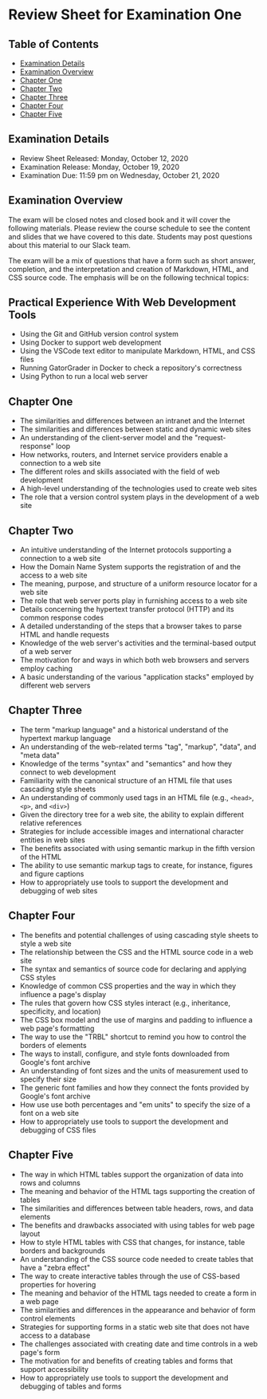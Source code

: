 # Review Sheet for Examination One

## Table of Contents

* [Examination Details](#examination-details)
* [Examination Overview](#examination-overview)
* [Chapter One](#chapter-one)
* [Chapter Two](#chapter-two)
* [Chapter Three](#chapter-three)
* [Chapter Four](#chapter-four)
* [Chapter Five](#chapter-five)

## Examination Details

- Review Sheet Released: Monday, October 12, 2020
- Examination Release: Monday, October 19, 2020
- Examination Due: 11:59 pm on Wednesday, October 21, 2020

## Examination Overview

The exam will be closed notes and closed book and it will cover the following
materials. Please review the course schedule to see the content and slides
that we have covered to this date. Students may post questions about this
material to our Slack team.

The exam will be a mix of questions that have a form such as short answer,
completion, and the interpretation and creation of Markdown, HTML, and CSS
source code. The emphasis will be on the following technical topics:

## Practical Experience With Web Development Tools

- Using the Git and GitHub version control system
- Using Docker to support web development
- Using the VSCode text editor to manipulate Markdown, HTML, and CSS files
- Running GatorGrader in Docker to check a repository's correctness
- Using Python to run a local web server

## Chapter One

- The similarities and differences between an intranet and the Internet
- The similarities and differences between static and dynamic web sites
- An understanding of the client-server model and the "request-response" loop
- How networks, routers, and Internet service providers enable a connection to
  a web site
- The different roles and skills associated with the field of web development
- A high-level understanding of the technologies used to create web
  sites
- The role that a version control system plays in the development of a web
  site

## Chapter Two

- An intuitive understanding of the Internet protocols supporting a connection
  to a web site
- How the Domain Name System supports the registration of and the
  access to a web site
- The meaning, purpose, and structure of a uniform resource locator
  for a web site
- The role that web server ports play in furnishing access to a web
  site
- Details concerning the hypertext transfer protocol (HTTP) and its
  common response codes
- A detailed understanding of the steps that a browser takes to parse
  HTML and handle requests
- Knowledge of the web server's activities and the terminal-based
  output of a web server
- The motivation for and ways in which both web browsers and servers
  employ caching
- A basic understanding of the various "application stacks" employed
  by different web servers

## Chapter Three

- The term "markup language" and a historical understand of the
  hypertext markup language
- An understanding of the web-related terms "tag", "markup", "data",
  and "meta data"
- Knowledge of the terms "syntax" and "semantics" and how they connect
  to web development
- Familiarity with the canonical structure of an HTML file that uses
  cascading style sheets
- An understanding of commonly used tags in an HTML file (e.g.,
  `<head>`, `<p>`, and `<div>`)
- Given the directory tree for a web site, the ability to explain
  different relative references
- Strategies for include accessible images and international character
  entities in web sites
- The benefits associated with using semantic markup in the fifth
  version of the HTML
- The ability to use semantic markup tags to create, for instance,
  figures and figure captions
- How to appropriately use tools to support the development and
  debugging of web sites

## Chapter Four

- The benefits and potential challenges of using cascading style
  sheets to style a web site
- The relationship between the CSS and the HTML source code in a web
  site
- The syntax and semantics of source code for declaring and applying
  CSS styles
- Knowledge of common CSS properties and the way in which they
  influence a page's display
- The rules that govern how CSS styles interact (e.g., inheritance,
  specificity, and location)
- The CSS box model and the use of margins and padding to influence a
  web page's formatting
- The way to use the "TRBL" shortcut to remind you how to control the
  borders of elements
- The ways to install, configure, and style fonts downloaded from
  Google's font archive
- An understanding of font sizes and the units of measurement used to
  specify their size
- The generic font families and how they connect the fonts provided by
  Google's font archive
- How use use both percentages and "em units" to specify the size of a
  font on a web site
- How to appropriately use tools to support the development and
  debugging of CSS files

## Chapter Five

- The way in which HTML tables support the organization of data into
  rows and columns
- The meaning and behavior of the HTML tags supporting the creation of
  tables
- The similarities and differences between table headers, rows, and
  data elements
- The benefits and drawbacks associated with using tables for web page
  layout
- How to style HTML tables with CSS that changes, for instance, table
  borders and backgrounds
- An understanding of the CSS source code needed to create tables that
  have a "zebra effect"
- The way to create interactive tables through the use of CSS-based
  properties for hovering
- The meaning and behavior of the HTML tags needed to create a form in
  a web page
- The similarities and differences in the appearance and behavior of
  form control elements
- Strategies for supporting forms in a static web site that does not
  have access to a database
- The challenges associated with creating date and time controls in a
  web page's form
- The motivation for and benefits of creating tables and forms that
  support accessibility
- How to appropriately use tools to support the development and
  debugging of tables and forms
